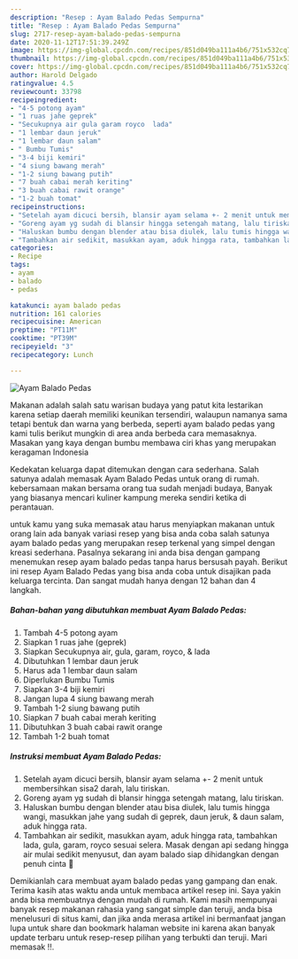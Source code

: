 ```yaml
---
description: "Resep : Ayam Balado Pedas Sempurna"
title: "Resep : Ayam Balado Pedas Sempurna"
slug: 2717-resep-ayam-balado-pedas-sempurna
date: 2020-11-12T17:51:39.249Z
image: https://img-global.cpcdn.com/recipes/851d049ba111a4b6/751x532cq70/ayam-balado-pedas-foto-resep-utama.jpg
thumbnail: https://img-global.cpcdn.com/recipes/851d049ba111a4b6/751x532cq70/ayam-balado-pedas-foto-resep-utama.jpg
cover: https://img-global.cpcdn.com/recipes/851d049ba111a4b6/751x532cq70/ayam-balado-pedas-foto-resep-utama.jpg
author: Harold Delgado
ratingvalue: 4.5
reviewcount: 33798
recipeingredient:
- "4-5 potong ayam"
- "1 ruas jahe geprek"
- "Secukupnya air gula garam royco  lada"
- "1 lembar daun jeruk"
- "1 lembar daun salam"
- " Bumbu Tumis"
- "3-4 biji kemiri"
- "4 siung bawang merah"
- "1-2 siung bawang putih"
- "7 buah cabai merah keriting"
- "3 buah cabai rawit orange"
- "1-2 buah tomat"
recipeinstructions:
- "Setelah ayam dicuci bersih, blansir ayam selama +- 2 menit untuk membersihkan sisa2 darah, lalu tiriskan."
- "Goreng ayam yg sudah di blansir hingga setengah matang, lalu tiriskan."
- "Haluskan bumbu dengan blender atau bisa diulek, lalu tumis hingga wangi, masukkan jahe yang sudah di geprek, daun jeruk, &amp; daun salam, aduk hingga rata."
- "Tambahkan air sedikit, masukkan ayam, aduk hingga rata, tambahkan lada, gula, garam, royco sesuai selera. Masak dengan api sedang hingga air mulai sedikit menyusut, dan ayam balado siap dihidangkan dengan penuh cinta 💛"
categories:
- Recipe
tags:
- ayam
- balado
- pedas

katakunci: ayam balado pedas 
nutrition: 161 calories
recipecuisine: American
preptime: "PT11M"
cooktime: "PT39M"
recipeyield: "3"
recipecategory: Lunch

---
```



![Ayam Balado Pedas](https://img-global.cpcdn.com/recipes/851d049ba111a4b6/751x532cq70/ayam-balado-pedas-foto-resep-utama.jpg)

Makanan adalah salah satu warisan budaya yang patut kita lestarikan karena setiap daerah memiliki keunikan tersendiri, walaupun namanya sama tetapi bentuk dan warna yang berbeda, seperti ayam balado pedas yang kami tulis berikut mungkin di area anda berbeda cara memasaknya. Masakan yang kaya dengan bumbu membawa ciri khas yang merupakan keragaman Indonesia



Kedekatan keluarga dapat ditemukan dengan cara sederhana. Salah satunya adalah memasak Ayam Balado Pedas untuk orang di rumah. kebersamaan makan bersama orang tua sudah menjadi budaya, Banyak yang biasanya mencari kuliner kampung mereka sendiri ketika di perantauan.

untuk kamu yang suka memasak atau harus menyiapkan makanan untuk orang lain ada banyak variasi resep yang bisa anda coba salah satunya ayam balado pedas yang merupakan resep terkenal yang simpel dengan kreasi sederhana. Pasalnya sekarang ini anda bisa dengan gampang menemukan resep ayam balado pedas tanpa harus bersusah payah.
Berikut ini resep Ayam Balado Pedas yang bisa anda coba untuk disajikan pada keluarga tercinta. Dan sangat mudah hanya dengan 12 bahan dan 4 langkah.


<!--inarticleads1-->

##### Bahan-bahan yang dibutuhkan membuat Ayam Balado Pedas:

1. Tambah 4-5 potong ayam
1. Siapkan 1 ruas jahe (geprek)
1. Siapkan Secukupnya air, gula, garam, royco, &amp; lada
1. Dibutuhkan 1 lembar daun jeruk
1. Harus ada 1 lembar daun salam
1. Diperlukan  Bumbu Tumis
1. Siapkan 3-4 biji kemiri
1. Jangan lupa 4 siung bawang merah
1. Tambah 1-2 siung bawang putih
1. Siapkan 7 buah cabai merah keriting
1. Dibutuhkan 3 buah cabai rawit orange
1. Tambah 1-2 buah tomat




<!--inarticleads2-->

##### Instruksi membuat  Ayam Balado Pedas:

1. Setelah ayam dicuci bersih, blansir ayam selama +- 2 menit untuk membersihkan sisa2 darah, lalu tiriskan.
1. Goreng ayam yg sudah di blansir hingga setengah matang, lalu tiriskan.
1. Haluskan bumbu dengan blender atau bisa diulek, lalu tumis hingga wangi, masukkan jahe yang sudah di geprek, daun jeruk, &amp; daun salam, aduk hingga rata.
1. Tambahkan air sedikit, masukkan ayam, aduk hingga rata, tambahkan lada, gula, garam, royco sesuai selera. Masak dengan api sedang hingga air mulai sedikit menyusut, dan ayam balado siap dihidangkan dengan penuh cinta 💛




Demikianlah cara membuat ayam balado pedas yang gampang dan enak. Terima kasih atas waktu anda untuk membaca artikel resep ini. Saya yakin anda bisa membuatnya dengan mudah di rumah. Kami masih mempunyai banyak resep makanan rahasia yang sangat simple dan teruji, anda bisa menelusuri di situs kami, dan jika anda merasa artikel ini bermanfaat jangan lupa untuk share dan bookmark halaman website ini karena akan banyak update terbaru untuk resep-resep pilihan yang terbukti dan teruji. Mari memasak !!. 
